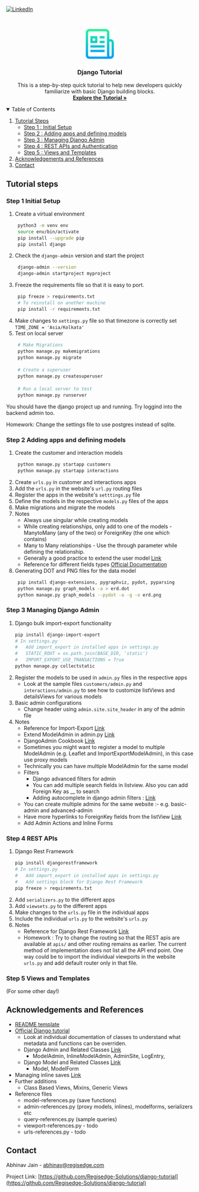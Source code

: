 <!-- PROJECT SHIELDS -->
<!--
*** I'm using markdown "reference style" links for readability.
*** Reference links are enclosed in brackets [ ] instead of parentheses ( ).
*** See the bottom of this document for the declaration of the reference variables
*** for contributors-url, forks-url, etc. This is an optional, concise syntax you may use.
*** https://www.markdownguide.org/basic-syntax/#reference-style-links
-->
[![LinkedIn][linkedin-shield]][linkedin-url]

<!-- PROJECT LOGO -->
<br />
<p align="center">
  <a href="https://github.com/Regisedge-Solutions/django-tutorial">
    <img src="images/logo.png" alt="Logo" width="80" height="80">
  </a>

  <h3 align="center">Django Tutorial</h3>

  <p align="center">
    This is a step-by-step quick tutorial to help new developers quickly familiarize with basic Django building blocks.  
    <br />
    <a href="https://github.com/Regisedge-Solutions/django-tutorial"><strong>Explore the Tutorial »</strong></a>
    <br />
  </p>
</p>

<!-- TABLE OF CONTENTS -->
<details open="open">
  <summary>Table of Contents</summary>
  <ol>
    <li>
      <a href="#tutorial-steps">Tutorial Steps</a>
      <ul>
        <li><a href="#step-1-initial-setup">Step 1 : Initial Setup</a></li>
        <li><a href="#step-2-adding-apps-and-defining-models">Step 2 : Adding apps and defining models</a></li>
        <li><a href="#step-3-managing-django-admin">Step 3 : Managing Django Admin</a></li>
        <li><a href="#step-4-rest-apis">Step 4 : REST APIs and Authentication</a></li>
        <li><a href="#step-5-views-and-templates">Step 5 : Views and Templates</a></li>
      </ul>
    </li>
    <li><a href="#acknowledgements-and-references">Acknowledgements and References</a></li>
    <li><a href="#contact">Contact</a></li>
  </ol>
</details>


<!-- Tutorial Steps -->
## Tutorial steps 

<!-- STEP 1 -->
### Step 1 Initial Setup

1. Create a virtual environment 
   ```sh
    python3 -m venv env
    source env/bin/activate
    pip install --upgrade pip
    pip install django
   ```
2. Check the `django-admin` version and start the project 
   ```sh
    django-admin --version
    django-admin startproject myproject
   ```
3. Freeze the requirements file so that it is easy to port. 
   ```sh
    pip freeze > requirements.txt 
    # To reinstall on another machine 
    pip install -r requirements.txt 
   ```    
4. Make changes to `settings.py` file so that timezone is correctly set 
    `TIME_ZONE = 'Asia/Kolkata'`
5. Test on local server
   ```sh
    # Make Migrations 
    python manage.py makemigrations 
    python manage.py migrate 

    # Create a superuser 
    python manage.py createsuperuser 

    # Run a local server to test 
    python manage.py runserver
   ```    

You should have the django project up and running. Try loggind into the backend admin too. 

Homework: Change the settings file to use postgres instead of sqlite.

<!-- STEP 2 -->
### Step 2 Adding apps and defining models

1. Create the customer and interaction models 
   ```sh
    python manage.py startapp customers
    python manage.py startapp interactions 
   ```
2. Create `urls.py` in customer and interactions apps 
3. Add the `urls.py` in the website's `url.py` routing files
4. Register the apps in the website's `setttings.py` file 
5. Define the models in the respective `models.py` files of the apps 
6. Make migrations and migrate the models
7. Notes 
    * Always use singular while creating models
    * While creating relationships, only add to one of the models - ManytoMany (any of the two) or ForeignKey (the one which contains)
    * Many to Many relationships - Use the through parameter while defining the relationship. 
    * Generally a good practice to extend the user model [Link](https://simpleisbetterthancomplex.com/tutorial/2016/07/22/how-to-extend-django-user-model.html)
    * Reference for different fields types [Official Documentation](https://docs.djangoproject.com/en/3.0/topics/db/models/)
8. Generating DOT and PNG files for the data model 
   ```sh
    pip install django-extensions, pygraphviz, pydot, pyparsing
    python manage.py graph_models -a > erd.dot 
    python manage.py graph_models --pydot -a -g -o erd.png 
   ```

<!-- STEP 3 -->
### Step 3 Managing Django Admin

1. Django bulk import-export functionality 
    ```sh
    pip install django-import-export
    # In settings.py
    #   Add import_export in installed apps in settings.py
    #   STATIC_ROOT = os.path.join(BASE_DIR, 'static') 
    #   IMPORT_EXPORT_USE_TRANSACTIONS = True
    python manage.py collectstatic
   ```
2. Register the models to be used in `admin.py` files in the respective apps 
    * Look at the sample files `customers/admin.py` and `interactions/admin.py` to see how to customize listViews and detailsViews for various models
3. Basic admin configurations 
    * Change header using `admin.site.site_header` in any of the admin file
4. Notes 
    * Reference for Import-Export [Link](https://django-import-export.readthedocs.io/en/latest/installation.html)
    * Extend ModelAdmin in admin.py [Link](https://docs.djangoproject.com/en/3.0/ref/contrib/admin/#modeladmin-options)
    * DjangoAdmin Cookbook [Link](https://books.agiliq.com/projects/django-admin-cookbook/en/latest/)
    * Sometimes you might want to register a model to multiple ModelAdmin (e.g. Leaflet and ImportExportModelAdmin), in this case use proxy models 
    * Technically you can have multiple ModelAdmin for the same model
    * Filters 
        * Django advanced filters for admin 
        * You can add multiple search fields in listview. Also you can add Foreign Key as __ to search
        * Adding autocomplete in django admin filters : [Link](https://medium.com/cashify-engineering/autocomplete-list-filter-in-django-admin-2a88ead52246)
    * You can create multiple admins for the same website :- e.g. basic-admin and advanced-admin
    * Have more hyperlinks to ForeignKey fields from the listView [Link](https://avilpage.com/2017/11/django-tips-tricks-hyperlink-foreignkey-admin.html)
    * Add Admin Actions and Inline Forms 


<!-- STEP 4 -->
### Step 4 REST APIs

1. Django Rest Framework 
    ```sh
    pip install djangorestframework
    # In settings.py
    #   Add import_export in installed apps in settings.py
    #   Add settings block for Django Rest Framework 
    pip freeze > requirements.txt 
   ```
2. Add `serializers.py` to the different apps
3. Add `viewsets.py` to the different apps 
4. Make changes to the `urls.py` file in the individual apps 
5. Include the individual `urls.py` to the website's `urls.py`
6. Notes 
    * Reference for Django Rest Framework [Link](https://www.django-rest-framework.org/tutorial/quickstart)
    * Homework : Try to change the routing so that the REST apis are available at `apis/` and other routing remains as earlier. The current method of implementation does not list all the API end point. One way could be to import the individual viewports in the website `urls.py` and add default router only in that file. 


<!-- STEP 5 -->
### Step 5 Views and Templates
(For some other day!)

<!-- REFERENCES -->
## Acknowledgements and References

* [README template](https://github.com/othneildrew/Best-README-Template)
* [Official Django tutorial](https://docs.djangoproject.com/en/3.1/intro/tutorial01/)
    * Look at individual documentation of classes to understand what metadata and functions can be overriden.
    * Django Admin and Related Classes [Link](https://docs.djangoproject.com/en/3.1/ref/contrib/admin/)
        * ModelAdmin, InlineModelAdmin, AdminSite, LogEntry, 
    * Django Model and Related Classes [Link](https://docs.djangoproject.com/en/3.1/ref/models/instances/#django.db.models.Model)
        * Model, ModelForm
* Managing inline saves [Link](https://gist.github.com/shymonk/5d4467bbc7d08dd7f6f4)
* Further additions 
    * Class Based Views, Mixins, Generic Views
* Reference files 
    * model-references.py (save functions)
    * admin-references.py (proxy models, inlines), modelforms, serializers etc 
    * query-references.py (sample queries)
    * viewport-references.py - todo
    * urls-references.py - todo 

<!-- CONTACT -->
## Contact

Abhinav Jain - abhinav@regisedge.com

Project Link: [https://github.com/Regisedge-Solutions/django-tutorial](https://github.com/Regisedge-Solutions/django-tutorial)


<!-- MARKDOWN LINKS & IMAGES -->
<!-- https://www.markdownguide.org/basic-syntax/#reference-style-links -->
[linkedin-shield]: https://img.shields.io/badge/-LinkedIn-black.svg?style=for-the-badge&logo=linkedin&colorB=555
[linkedin-url]: https://www.linkedin.com/in/jabhinav/
